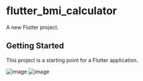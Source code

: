 # flutter_bmi_calculator

A new Flutter project.

## Getting Started

This project is a starting point for a Flutter application.

 ![image](https://user-images.githubusercontent.com/50069878/122967406-0d894b00-d3a8-11eb-9542-f820b353a8ac.png)
![image](https://user-images.githubusercontent.com/50069878/122967447-18dc7680-d3a8-11eb-804c-0d04d40ff9df.png)
